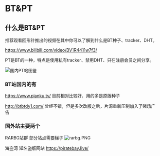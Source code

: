 # BT&PT

## 什么是BT&PT

推荐观看回形针推出的视频在其中你可以了解到什么是BT种子、tracker、DHT。

https://www.bilibili.com/video/BV1R4411w7f3/

PT是BT的一种，特点是使用私有tracker、禁用DHT、只在注册会员之间分享。

![国内PT站图鉴](https://i.loli.net/2020/04/21/ZEdBRHMaorTsQ5V.jpg)

### BT站国内的有
https://www.pianku.tv/ 目前相对比较好，用的多是原版种子

http://btbtdy1.com/ 曾经不错，但是多次改版之后，片源重新压制加入了赌场广告

### 国外站主要两个

RARBG站群 部分站点需要梯子
![rarbg.PNG](https://i.loli.net/2020/04/21/D1oaEn9q2JsABNh.png)

海盗湾 知名盗版网站
https://piratebay.live/

